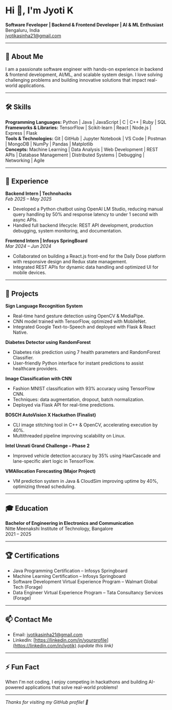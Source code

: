 # Hi 👋, I'm Jyoti K

**Software Feveloper | Backend & Frontend Developer | AI & ML Enthusiast**  
Bengaluru, India  
[jyotikasinha21@gmail.com](mailto:jyotikasinha21@gmail.com) 

---

## 🌱 About Me  
I am a passionate software engineer with hands-on experience in backend & frontend development, AI/ML, and scalable system design. I love solving challenging problems and building innovative solutions that impact real-world applications.

---

## 🛠 Skills

**Programming Languages:** Python | Java | JavaScript | C | C++ | Ruby | SQL  
**Frameworks & Libraries:** TensorFlow | Scikit-learn | React | Node.js | Express | Flask  
**Tools & Technologies:** Git | GitHub | Jupyter Notebook | VS Code | Postman | MongoDB | NumPy | Pandas | Matplotlib  
**Concepts:** Machine Learning | Data Analysis | Web Development | REST APIs | Database Management | Distributed Systems | Debugging | Networking | Agile

---

## 💼 Experience

**Backend Intern | Technohacks**  
_Feb 2025 – May 2025_  
- Developed a Python chatbot using OpenAI LM Studio, reducing manual query handling by 50% and response latency to under 1 second with async APIs.  
- Handled full backend lifecycle: REST API development, production debugging, system monitoring, and documentation.

**Frontend Intern | Infosys SpringBoard**  
_Mar 2024 – Jun 2024_  
- Collaborated on building a React.js front-end for the Daily Dose platform with responsive design and Redux state management.  
- Integrated REST APIs for dynamic data handling and optimized UI for mobile devices.

---

## 🚀 Projects

**Sign Language Recognition System**  
- Real-time hand gesture detection using OpenCV & MediaPipe.  
- CNN model trained with TensorFlow, optimized with MobileNet.  
- Integrated Google Text-to-Speech and deployed with Flask & React Native.

**Diabetes Detector using RandomForest**  
- Diabetes risk prediction using 7 health parameters and RandomForest Classifier.  
- User-friendly Python interface for instant predictions to assist healthcare providers.

**Image Classification with CNN**  
- Fashion MNIST classification with 93% accuracy using TensorFlow CNN.  
- Techniques: data augmentation, dropout, batch normalization.  
- Deployed via Flask API for real-time predictions.

**BOSCH AutoVision X Hackathon (Finalist)**  
- CLI image stitching tool in C++ & OpenCV, accelerating execution by 40%.  
- Multithreaded pipeline improving scalability on Linux.

**Intel Unnati Grand Challenge – Phase 2**  
- Improved vehicle detection accuracy by 35% using HaarCascade and lane-specific alert logic in TensorFlow.

**VMAllocation Forecasting (Major Project)**  
- VM prediction system in Java & CloudSim improving uptime by 40%, optimizing thread scheduling.

---

## 🎓 Education

**Bachelor of Engineering in Electronics and Communication**  
Nitte Meenakshi Institute of Technology, Bangalore  
2021 – 2025

---

## 🏆 Certifications

- Java Programming Certification – Infosys Springboard  
- Machine Learning Certification – Infosys Springboard  
- Software Development Virtual Experience Program – Walmart Global Tech (Forage)  
- Data Engineer Virtual Experience Program – Tata Consultancy Services (Forage)

---

## 📫 Contact Me

- Email: [jyotikasinha21@gmail.com](mailto:jyotikasinha21@gmail.com)  
- LinkedIn: [https://linkedin.com/in/yourprofile](https://linkedin.com/in/jyotik) *(update this link)*

---

## ⚡ Fun Fact

When I'm not coding, I enjoy competing in hackathons and building AI-powered applications that solve real-world problems!

---

*Thanks for visiting my GitHub profile! 🚀*
